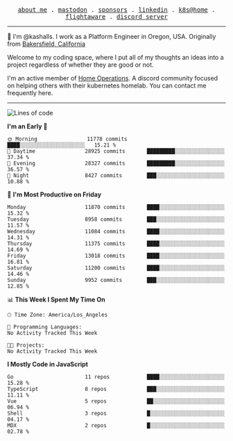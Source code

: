 <p align="center">
  <samp>
    <a href="https://jordanjones.org/">about me</a> .
    <a rel="me" href="https://mastodon.social/@kashall">mastodon</a> .
    <a href="https://github.com/sponsors/kashalls">sponsors</a> .
    <a href="https://linkedin.com/in/jordpjones">linkedin</a> .
    <a href="https://github.com/kashalls/home-cluster">k8s@home</a> .
    <a href="https://flightaware.com/adsb/stats/user/kashalls">flightaware</a> .
    <a href="https://discord.gg/V2WrCfqba9">discord server</a>
  </samp>
</p>

----------------------------------------------------------------

:wave: I'm @kashalls. I work as a Platform Engineer in Oregon, USA. Originally from [Bakersfield, California](https://maps.app.goo.gl/QQMtywTWghpXB6Tu6)

Welcome to my coding space, where I put all of my thoughts an ideas into a project regardless of whether they are good or not.

I'm an active member of [Home Operations](https://discord.gg/home-operations). A discord community focused on helping others with their kubernetes homelab. You can contact me frequently here.

----------------------------------------------------------------
<!--START_SECTION:waka-->
![Lines of code](https://img.shields.io/badge/From%20Hello%20World%20I%27ve%20Written-12.3%20million%20lines%20of%20code-blue)

**I'm an Early 🐤** 

```text
🌞 Morning                11778 commits       ████░░░░░░░░░░░░░░░░░░░░░   15.21 % 
🌆 Daytime                28925 commits       █████████░░░░░░░░░░░░░░░░   37.34 % 
🌃 Evening                28327 commits       █████████░░░░░░░░░░░░░░░░   36.57 % 
🌙 Night                  8427 commits        ███░░░░░░░░░░░░░░░░░░░░░░   10.88 % 
```
📅 **I'm Most Productive on Friday** 

```text
Monday                   11870 commits       ████░░░░░░░░░░░░░░░░░░░░░   15.32 % 
Tuesday                  8958 commits        ███░░░░░░░░░░░░░░░░░░░░░░   11.57 % 
Wednesday                11084 commits       ████░░░░░░░░░░░░░░░░░░░░░   14.31 % 
Thursday                 11375 commits       ████░░░░░░░░░░░░░░░░░░░░░   14.69 % 
Friday                   13018 commits       ████░░░░░░░░░░░░░░░░░░░░░   16.81 % 
Saturday                 11200 commits       ████░░░░░░░░░░░░░░░░░░░░░   14.46 % 
Sunday                   9952 commits        ███░░░░░░░░░░░░░░░░░░░░░░   12.85 % 
```


📊 **This Week I Spent My Time On** 

```text
🕑︎ Time Zone: America/Los_Angeles

💬 Programming Languages: 
No Activity Tracked This Week

🐱‍💻 Projects: 
No Activity Tracked This Week
```

**I Mostly Code in JavaScript** 

```text
Go                       11 repos            ████░░░░░░░░░░░░░░░░░░░░░   15.28 % 
TypeScript               8 repos             ███░░░░░░░░░░░░░░░░░░░░░░   11.11 % 
Vue                      5 repos             ██░░░░░░░░░░░░░░░░░░░░░░░   06.94 % 
Shell                    3 repos             █░░░░░░░░░░░░░░░░░░░░░░░░   04.17 % 
MDX                      2 repos             █░░░░░░░░░░░░░░░░░░░░░░░░   02.78 % 
```




<!--END_SECTION:waka-->
